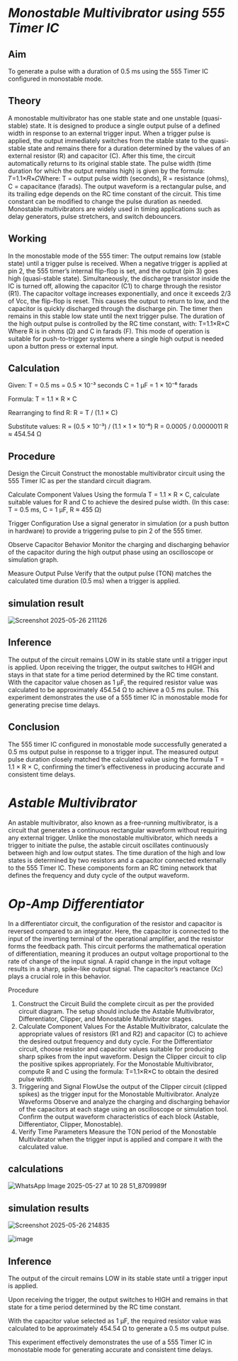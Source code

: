 # **_Monostable Multivibrator using 555 Timer IC_**
## **Aim**
To generate a pulse with a duration of 0.5 ms using the 555 Timer IC configured in monostable mode.

## **Theory**
A monostable multivibrator has one stable state and one unstable (quasi-stable) state. It is designed to produce a single output pulse of a defined width in response to an external trigger input. When a trigger pulse is applied, the output immediately switches from the stable state to the quasi-stable state and remains there for a duration determined by the values of an external resistor (R) and capacitor (C). After this time, the circuit automatically returns to its original stable state.
The pulse width (time duration for which the output remains high) is given by the formula:
𝑇=1.1×𝑅×𝐶Where:
T = output pulse width (seconds),
R = resistance (ohms),
C = capacitance (farads).
The output waveform is a rectangular pulse, and its trailing edge depends on the RC time constant of the circuit. This time constant can be modified to change the pulse duration as needed. Monostable multivibrators are widely used in timing applications such as delay generators, pulse stretchers, and switch debouncers.

## **Working**
In the monostable mode of the 555 timer:
The output remains low (stable state) until a trigger pulse is received.
When a negative trigger is applied at pin 2, the 555 timer’s internal flip-flop is set, and the output (pin 3) goes high (quasi-stable state).
Simultaneously, the discharge transistor inside the IC is turned off, allowing the capacitor (C1) to charge through the resistor (R1).
The capacitor voltage increases exponentially, and once it exceeds 2/3 of Vcc, the flip-flop is reset.
This causes the output to return to low, and the capacitor is quickly discharged through the discharge pin.
The timer then remains in this stable low state until the next trigger pulse.
The duration of the high output pulse is controlled by the RC time constant, with:
T=1.1×R×C
Where R is in ohms (Ω) and C in farads (F).
This mode of operation is suitable for push-to-trigger systems where a single high output is needed upon a button press or external input.

## **Calculation**
Given:
T = 0.5 ms = 0.5 × 10⁻³ seconds
C = 1 µF = 1 × 10⁻⁶ farads

Formula:
T = 1.1 × R × C

Rearranging to find R:
R = T / (1.1 × C)

Substitute values:
R = (0.5 × 10⁻³) / (1.1 × 1 × 10⁻⁶)
R = 0.0005 / 0.0000011
R ≈ 454.54 Ω

## **Procedure**
Design the Circuit
Construct the monostable multivibrator circuit using the 555 Timer IC as per the standard circuit diagram.

Calculate Component Values
Using the formula T = 1.1 × R × C, calculate suitable values for R and C to achieve the desired pulse width.
(In this case: T = 0.5 ms, C = 1 µF, R ≈ 455 Ω)

Trigger Configuration
Use a signal generator in simulation (or a push button in hardware) to provide a triggering pulse to pin 2 of the 555 timer.

Observe Capacitor Behavior
Monitor the charging and discharging behavior of the capacitor during the high output phase using an oscilloscope or simulation graph.

Measure Output Pulse
Verify that the output pulse (TON) matches the calculated time duration (0.5 ms) when a trigger is applied.

## **simulation result**
![Screenshot 2025-05-26 211126](https://github.com/user-attachments/assets/98169ffc-56d6-440a-bb20-af8d71fd7d5e)

## **Inference**
The output of the circuit remains LOW in its stable state until a trigger input is applied.
Upon receiving the trigger, the output switches to HIGH and stays in that state for a time period determined by the RC time constant.
With the capacitor value chosen as 1 µF, the required resistor value was calculated to be approximately 454.54 Ω to achieve a 0.5 ms pulse.
This experiment demonstrates the use of a 555 timer IC in monostable mode for generating precise time delays.

## **Conclusion**
The 555 timer IC configured in monostable mode successfully generated a 0.5 ms output pulse in response to a trigger input. The measured output pulse duration closely matched the calculated value using the formula T = 1.1 × R × C, confirming the timer’s effectiveness in producing accurate and consistent time delays.


# _**Astable Multivibrator**_
An astable multivibrator, also known as a free-running multivibrator, is a circuit that generates a continuous rectangular waveform without requiring any external trigger. Unlike the monostable multivibrator, which needs a trigger to initiate the pulse, the astable circuit oscillates continuously between high and low output states.
The time duration of the high and low states is determined by two resistors and a capacitor connected externally to the 555 Timer IC. These components form an RC timing network that defines the frequency and duty cycle of the output waveform.

# _**Op-Amp Differentiator**_
In a differentiator circuit, the configuration of the resistor and capacitor is reversed compared to an integrator. Here, the capacitor is connected to the input of the inverting terminal of the operational amplifier, and the resistor forms the feedback path.
This circuit performs the mathematical operation of differentiation, meaning it produces an output voltage proportional to the rate of change of the input signal. A rapid change in the input voltage results in a sharp, spike-like output signal. The capacitor’s reactance (Xc) plays a crucial role in this behavior.

Procedure
1) Construct the Circuit
   Build the complete circuit as per the provided circuit diagram. The setup should include the Astable Multivibrator, Differentiator, Clipper, and Monostable Multivibrator stages.
2) Calculate Component Values
   For the Astable Multivibrator, calculate the appropriate values of resistors (R1 and R2) and capacitor (C) to achieve the desired output frequency and duty cycle.
   For the Differentiator circuit, choose resistor and capacitor values suitable for producing sharp spikes from the input waveform.
   Design the Clipper circuit to clip the positive spikes appropriately.
   For the Monostable Multivibrator, compute R and C using the formula:
   T=1.1×R×C
   to obtain the desired pulse width.
3) Triggering and Signal FlowUse the output of the Clipper circuit (clipped spikes) as the trigger input for the Monostable Multivibrator.
   Analyze Waveforms
   Observe and analyze the charging and discharging behavior of the capacitors at each stage using an oscilloscope or simulation tool.
   Confirm the output waveform characteristics of each block (Astable, Differentiator, Clipper, Monostable).
4) Verify Time Parameters
   Measure the TON period of the Monostable Multivibrator when the trigger input is applied and compare it with the calculated value.

## **calculations**
![WhatsApp Image 2025-05-27 at 10 28 51_8709989f](https://github.com/user-attachments/assets/ac4a1bd5-f1d4-41ee-bc30-3396fb122c91)


## **simulation results**
![Screenshot 2025-05-26 214835](https://github.com/user-attachments/assets/839623af-ee3d-4440-b489-da3165e9ba9e)

![image](https://github.com/user-attachments/assets/e249d0eb-3363-45d1-987b-0e53c0850b5f)

## **Inference**
The output of the circuit remains LOW in its stable state until a trigger input is applied.

Upon receiving the trigger, the output switches to HIGH and remains in that state for a time period determined by the RC time constant.

With the capacitor value selected as 1 µF, the required resistor value was calculated to be approximately 454.54 Ω to generate a 0.5 ms output pulse.

This experiment effectively demonstrates the use of a 555 Timer IC in monostable mode for generating accurate and consistent time delays.

